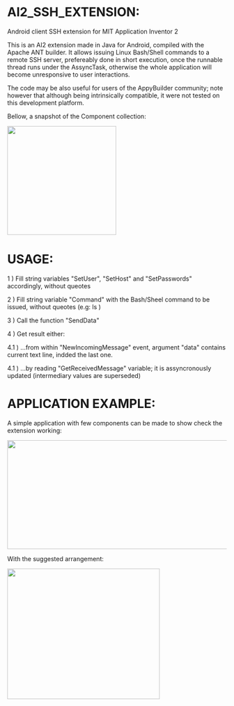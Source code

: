 # AI2_SSH_EXTENSION:
Android client SSH extension for MIT Application Inventor 2


This is an AI2 extension made in Java for Android, compiled with the Apache ANT builder. It allows issuing Linux Bash/Shell commands to a remote SSH server, prefereably done in short execution, once the runnable thread runs under the AssyncTask, otherwise the whole application will become unresponsive to user interactions. 

The code may be also useful for users of the AppyBuilder community; note however that although being intrinsically compatible, it were not tested on this development platform.

Bellow, a snapshot of the Component collection:

<img src="https://github.com/teprom/AI2_SSH_EXTENSION/blob/master/Component.png" alt="" width="250" height="250">


# USAGE:


1 ) Fill string variables "SetUser", "SetHost" and "SetPasswords" accordingly, without queotes

2 ) Fill string variable "Command" with the Bash/Sheel command to be issued, without queotes (e.g: ls )

3 ) Call the function "SendData"

4 ) Get result either:

4.1 ) ...from within "NewIncomingMessage" event, argument "data" contains current text line, indded the last one.

4.1 ) ...by reading "GetReceivedMessage" variable; it is assyncronously updated (intermediary values are superseded)


# APPLICATION EXAMPLE:


A simple application with few components can be made to show check the extension working:

<img src="https://github.com/teprom/AI2_SSH_EXTENSION/blob/master/TestApp.png" alt="" width="650" height="250">


With the suggested arrangement:

<img src="https://github.com/teprom/AI2_SSH_EXTENSION/blob/master/Screen.png" alt="" width="350" height="300">

